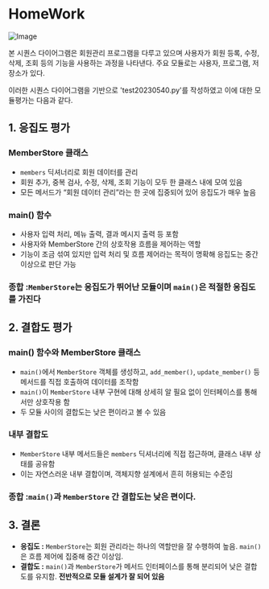 # HomeWork
![Image](https://github.com/user-attachments/assets/ac807e78-3ada-4f3a-88f6-25c20e5fecf0)



본 시퀀스 다이어그램은 회원관리 프로그램을 다루고 있으며 사용자가 회원 등록, 수정, 삭제, 조회 등의 기능을 사용하는 과정을 나타낸다. 주요 모듈로는 사용자, 프로그램, 저장소가 있다.

이러한 시퀀스 다이어그램을 기반으로 'test20230540.py'를 작성하였고 이에 대한 모듈평가는 다음과 같다.

## 1. 응집도 평가

### MemberStore 클래스

- `members` 딕셔너리로 회원 데이터를 관리
- 회원 추가, 중복 검사, 수정, 삭제, 조회 기능이 모두 한 클래스 내에 모여 있음
- 모든 메서드가 “회원 데이터 관리”라는 한 곳에 집중되어 있어 응집도가 매우 높음

### main() 함수

- 사용자 입력 처리, 메뉴 출력, 결과 메시지 출력 등 포함
- 사용자와 MemberStore 간의 상호작용 흐름을 제어하는 역할
- 기능이 조금 섞여 있지만 입력 처리 및 흐름 제어라는 목적이 명확해 응집도는 중간 이상으로 판단 가능

### 종합 :`MemberStore`는 응집도가 뛰어난 모듈이며 `main()`은 적절한 응집도를 가진다


## 2. 결합도 평가

### main() 함수와 MemberStore 클래스

- `main()`에서 `MemberStore` 객체를 생성하고, `add_member()`, `update_member()` 등 메서드를 직접 호출하여 데이터를 조작함
- `main()`이 `MemberStore` 내부 구현에 대해 상세히 알 필요 없이 인터페이스를 통해서만 상호작용 함
- 두 모듈 사이의 결합도는 낮은 편이라고 볼 수 있음

### 내부 결합도

- `MemberStore` 내부 메서드들은 `members` 딕셔너리에 직접 접근하며, 클래스 내부 상태를 공유함
- 이는 자연스러운 내부 결합이며, 객체지향 설계에서 흔히 허용되는 수준임

### 종합 :`main()`과 `MemberStore` 간 결합도는 낮은 편이다.

## 3. 결론

- **응집도 :** `MemberStore`는 회원 관리라는 하나의 역할만을 잘 수행하여 높음. `main()`은 흐름 제어에 집중해 중간 이상임.
- **결합도 :** `main()`과 `MemberStore`가 메서드 인터페이스를 통해 분리되어 낮은 결합도를 유지함.
 **전반적으로 모듈 설계가 잘 되어 있음**
